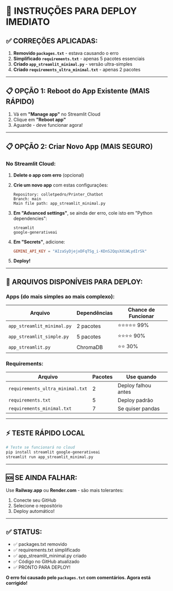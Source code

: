 # 🚀 INSTRUÇÕES PARA DEPLOY IMEDIATO

## ✅ CORREÇÕES APLICADAS:

1. **Removido `packages.txt`** - estava causando o erro
2. **Simplificado `requirements.txt`** - apenas 5 pacotes essenciais
3. **Criado `app_streamlit_minimal.py`** - versão ultra-simples
4. **Criado `requirements_ultra_minimal.txt`** - apenas 2 pacotes

---

## 📋 OPÇÃO 1: Reboot do App Existente (MAIS RÁPIDO)

1. Vá em **"Manage app"** no Streamlit Cloud
2. Clique em **"Reboot app"**
3. Aguarde - deve funcionar agora!

---

## 📋 OPÇÃO 2: Criar Novo App (MAIS SEGURO)

### No Streamlit Cloud:

1. **Delete o app com erro** (opcional)

2. **Crie um novo app** com estas configurações:

   ```
   Repository: colletpedro/Printer_Chatbot
   Branch: main
   Main file path: app_streamlit_minimal.py
   ```

3. **Em "Advanced settings"**, se ainda der erro, cole isto em "Python dependencies":
   
   ```
   streamlit
   google-generativeai
   ```

4. **Em "Secrets"**, adicione:
   
   ```toml
   GEMINI_API_KEY = "AIzaSyDjejxDFqTSg_i-KDnS2QqsXdiWLydIrSk"
   ```

5. **Deploy!**

---

## 🎯 ARQUIVOS DISPONÍVEIS PARA DEPLOY:

### Apps (do mais simples ao mais complexo):

| Arquivo | Dependências | Chance de Funcionar |
|---------|--------------|-------------------|
| `app_streamlit_minimal.py` | 2 pacotes | ⭐⭐⭐⭐⭐ 99% |
| `app_streamlit_simple.py` | 5 pacotes | ⭐⭐⭐⭐ 90% |
| `app_streamlit.py` | ChromaDB | ⭐⭐ 30% |

### Requirements:

| Arquivo | Pacotes | Use quando |
|---------|---------|------------|
| `requirements_ultra_minimal.txt` | 2 | Deploy falhou antes |
| `requirements.txt` | 5 | Deploy padrão |
| `requirements_minimal.txt` | 7 | Se quiser pandas |

---

## ⚡ TESTE RÁPIDO LOCAL

```bash
# Teste se funcionará no cloud
pip install streamlit google-generativeai
streamlit run app_streamlit_minimal.py
```

---

## 🆘 SE AINDA FALHAR:

Use **Railway.app** ou **Render.com** - são mais tolerantes:

1. Conecte seu GitHub
2. Selecione o repositório
3. Deploy automático!

---

## ✅ STATUS:

- ✅ packages.txt removido
- ✅ requirements.txt simplificado  
- ✅ app_streamlit_minimal.py criado
- ✅ Código no GitHub atualizado
- ✅ PRONTO PARA DEPLOY!

**O erro foi causado pelo `packages.txt` com comentários. Agora está corrigido!**

